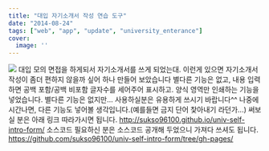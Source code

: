 ```yaml
---
title: "대입 자기소개서 작성 연습 도구"
date: "2014-08-24"
tags: ["web", "app", "update", "university_enterance"]
cover:
  image: ''
---
```

![]("https://sukso96100.github.io/blogimgs/univ-self-intro-form-tool.png")
대입 모의 면접을 하게되서 자기소개서를 쓰게 되었는대. 이런게 있으면 자기소개서 작성이 좀더 편하지 않을까 싶어 하나 만들어 보았습니다
별다른 기능은 없고, 내용 입력하면 공백 포함/공백 비포함 글자수를 세어주어 표시하고. 양식 영역만 인쇄하는 기능을 넣었습니다.
별다른 기능은 없지만... 사용하실분은 유용하게 쓰시기 바랍니다^^
나중에 시간나면, 다른 기능도 넣어볼 생각입니다.(예를들면 금지 단어 찿아내기 라던가...)
써보실 분은 아래 링크 따라가시면 됩니다.
<a href="http://sukso96100.github.io/univ-self-intro-form/">http://sukso96100.github.io/univ-self-intro-form/</a>
소스코드 필요하신 분은 소스코드 공개해 두었으니 가져다 쓰셔도 됩니다.
<a href="https://github.com/sukso96100/univ-self-intro-form/tree/gh-pages">https://github.com/sukso96100/univ-self-intro-form/tree/gh-pages/</a>
